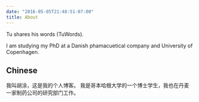 ```yaml
---
date: "2016-05-05T21:48:51-07:00"
title: About
---
```


Tu shares his words (TuWords). 

I am studying my PhD at a Danish phamacuetical company and University of Copenhagen.

## Chinese

我叫胡涂，这是我的个人博客。
我是哥本哈根大学的一个博士学生，我也在丹麦一家制药公司的研究部门工作。
